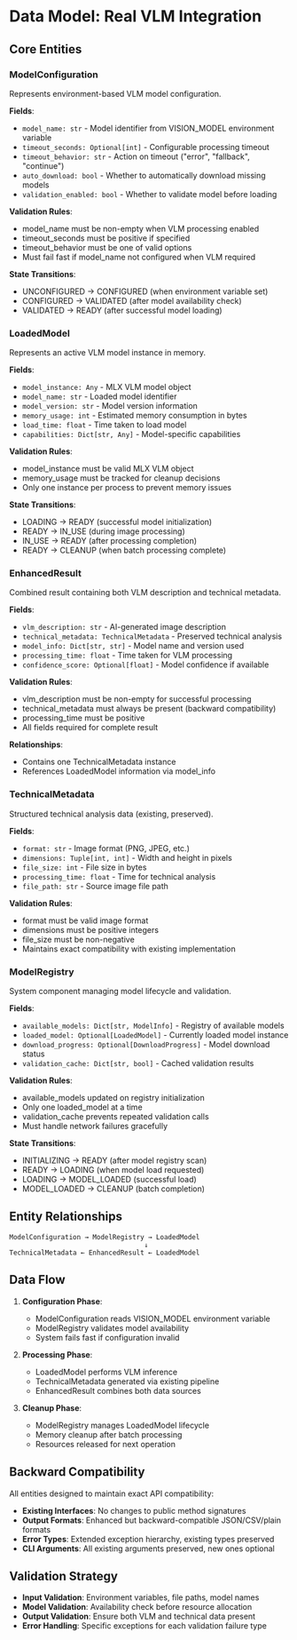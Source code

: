 # Data Model: Real VLM Integration

## Core Entities

### ModelConfiguration
Represents environment-based VLM model configuration.

**Fields**:
- `model_name: str` - Model identifier from VISION_MODEL environment variable
- `timeout_seconds: Optional[int]` - Configurable processing timeout
- `timeout_behavior: str` - Action on timeout ("error", "fallback", "continue")
- `auto_download: bool` - Whether to automatically download missing models
- `validation_enabled: bool` - Whether to validate model before loading

**Validation Rules**:
- model_name must be non-empty when VLM processing enabled
- timeout_seconds must be positive if specified
- timeout_behavior must be one of valid options
- Must fail fast if model_name not configured when VLM required

**State Transitions**:
- UNCONFIGURED → CONFIGURED (when environment variable set)
- CONFIGURED → VALIDATED (after model availability check)
- VALIDATED → READY (after successful model loading)

### LoadedModel
Represents an active VLM model instance in memory.

**Fields**:
- `model_instance: Any` - MLX VLM model object
- `model_name: str` - Loaded model identifier
- `model_version: str` - Model version information
- `memory_usage: int` - Estimated memory consumption in bytes
- `load_time: float` - Time taken to load model
- `capabilities: Dict[str, Any]` - Model-specific capabilities

**Validation Rules**:
- model_instance must be valid MLX VLM object
- memory_usage must be tracked for cleanup decisions
- Only one instance per process to prevent memory issues

**State Transitions**:
- LOADING → READY (successful model initialization)
- READY → IN_USE (during image processing)
- IN_USE → READY (after processing completion)
- READY → CLEANUP (when batch processing complete)

### EnhancedResult
Combined result containing both VLM description and technical metadata.

**Fields**:
- `vlm_description: str` - AI-generated image description
- `technical_metadata: TechnicalMetadata` - Preserved technical analysis
- `model_info: Dict[str, str]` - Model name and version used
- `processing_time: float` - Time taken for VLM processing
- `confidence_score: Optional[float]` - Model confidence if available

**Validation Rules**:
- vlm_description must be non-empty for successful processing
- technical_metadata must always be present (backward compatibility)
- processing_time must be positive
- All fields required for complete result

**Relationships**:
- Contains one TechnicalMetadata instance
- References LoadedModel information via model_info

### TechnicalMetadata
Structured technical analysis data (existing, preserved).

**Fields**:
- `format: str` - Image format (PNG, JPEG, etc.)
- `dimensions: Tuple[int, int]` - Width and height in pixels
- `file_size: int` - File size in bytes
- `processing_time: float` - Time for technical analysis
- `file_path: str` - Source image file path

**Validation Rules**:
- format must be valid image format
- dimensions must be positive integers
- file_size must be non-negative
- Maintains exact compatibility with existing implementation

### ModelRegistry
System component managing model lifecycle and validation.

**Fields**:
- `available_models: Dict[str, ModelInfo]` - Registry of available models
- `loaded_model: Optional[LoadedModel]` - Currently loaded model instance
- `download_progress: Optional[DownloadProgress]` - Model download status
- `validation_cache: Dict[str, bool]` - Cached validation results

**Validation Rules**:
- available_models updated on registry initialization
- Only one loaded_model at a time
- validation_cache prevents repeated validation calls
- Must handle network failures gracefully

**State Transitions**:
- INITIALIZING → READY (after model registry scan)
- READY → LOADING (when model load requested)
- LOADING → MODEL_LOADED (successful load)
- MODEL_LOADED → CLEANUP (batch completion)

## Entity Relationships

```
ModelConfiguration → ModelRegistry → LoadedModel
                                  ↓
TechnicalMetadata ← EnhancedResult ← LoadedModel
```

## Data Flow

1. **Configuration Phase**:
   - ModelConfiguration reads VISION_MODEL environment variable
   - ModelRegistry validates model availability
   - System fails fast if configuration invalid

2. **Processing Phase**:
   - LoadedModel performs VLM inference
   - TechnicalMetadata generated via existing pipeline
   - EnhancedResult combines both data sources

3. **Cleanup Phase**:
   - ModelRegistry manages LoadedModel lifecycle
   - Memory cleanup after batch processing
   - Resources released for next operation

## Backward Compatibility

All entities designed to maintain exact API compatibility:

- **Existing Interfaces**: No changes to public method signatures
- **Output Formats**: Enhanced but backward-compatible JSON/CSV/plain formats
- **Error Types**: Extended exception hierarchy, existing types preserved
- **CLI Arguments**: All existing arguments preserved, new ones optional

## Validation Strategy

- **Input Validation**: Environment variables, file paths, model names
- **Model Validation**: Availability check before resource allocation
- **Output Validation**: Ensure both VLM and technical data present
- **Error Handling**: Specific exceptions for each validation failure type

